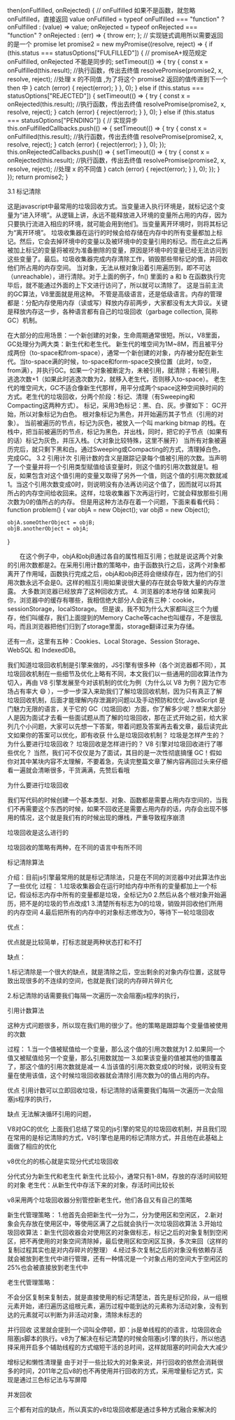 then(onFulfilled, onRejected) {
// onFulfilled 如果不是函数，就忽略 onFulfilled，直接返回 value
onFulfilled =
typeof onFulfilled === "function" ? onFulfilled : (value) => value;
onRejected =
typeof onRejected === "function"
? onRejected
: (err) => {
throw err;
};
// 实现链式调用所以需要返回的是一个 promise
let promise2 = new myPromise((resolve, reject) => {
if (this.status === statusOptions["FULFILLED"]) {
// promiseA+规范规定 onFulfilled, onRejected 不能是同步的;
setTimeout(() => {
try {
const x = onFulfilled(this.result); //执行函数，传出去终值
resolvePromise(promise2, x, resolve, reject); //处理 x 的不同值 ,为了将这个 promise2 返回的值传递到下一个 then 中
} catch (error) {
reject(error);
}
}, 0);
} else if (this.status === statusOptions["REJECTED"]) {
setTimeout(() => {
try {
const x = onRejected(this.result); //执行函数，传出去终值
resolvePromise(promise2, x, resolve, reject);
} catch (error) {
reject(error);
}
}, 0);
} else if (this.status === statusOptions["PENDING"]) {
// 实现异步
this.onFulfilledCallbacks.push(() => {
setTimeout(() => {
try {
const x = onFulfilled(this.result); //执行函数，传出去终值
resolvePromise(promise2, x, resolve, reject);
} catch (error) {
reject(error);
}
}, 0);
});
this.onRejectedCallbacks.push(() => {
setTimeout(() => {
try {
const x = onRejected(this.result); //执行函数，传出去终值
resolvePromise(promise2, x, resolve, reject); //处理 x 的不同值
} catch (error) {
reject(error);
}
}, 0);
});
}
});
return promise2;
}


3.1 标记清除

这是javascript中最常用的垃圾回收方式。当变量进入执行环境是，就标记这个变量为“进入环境”。从逻辑上讲，永远不能释放进入环境的变量所占用的内存，因为只要执行流进入相应的环境，就可能会用到他们。当变量离开环境时，则将其标记为“离开环境”。
垃圾收集器在运行的时候会给存储在内存中的所有变量都加上标记。然后，它会去掉环境中的变量以及被环境中的变量引用的标记。而在此之后再被加上标记的变量将被视为准备删除的变量，原因是环境中的变量已经无法访问到这些变量了。最后。垃圾收集器完成内存清除工作，销毁那些带标记的值，并回收他们所占用的内存空间。
当对象，无法从根对象沿着引用遍历到，即不可达（unreachable），进行清除。对于上面的例子，fn() 里面的 a 和 b 在函数执行完毕后，就不能通过外面的上下文进行访问了，所以就可以清除了。
这是当前主流的GC算法，V8里面就是用这种。
不管是高级语言，还是低级语言。内存的管理都是：分配内存使用内存（读或写）释放内存前两步，大家都没有太大异议。关键是释放内存这一步，各种语言都有自己的垃圾回收（garbage collection, 简称GC）机制。

在大部分的应用场景：一个新创建的对象，生命周期通常很短。所以，V8里面，GC处理分为两大类：新生代和老生代。
新生代的堆空间为1M~8M，而且被平分成两份（to-space和from-space），通常一个新创建的对象，内存被分配在新生代。当to-space满的时候，to-space和form-space交换位置（此时，to空，from满），并执行GC。如果一个对象被断定为，未被引用，就清除；有被引用，逃逸次数+1（如果此时逃逸次数为2，就移入老生代，否则移入to-space）。
老生代的堆空间大，GC不适合像新生代那样，用平分成两个space这种空间换时间的方式。老生代的垃圾回收，分两个阶段：标记、清理（有Sweeping和Compacting这两种方式）。
标记，采用3色标记：黑、白、灰。步骤如下：
GC开始，所以对象标记为白色。
根对象标记为黑色，并开始遍历其子节点（引用的对象）。
当前被遍历的节点，标记为灰色，被放入一个叫 marking bitmap 的栈。在栈中，把当前被遍历的节点，标记为黑色，并出栈，同时，把它的子节点（如果有的话）标记为灰色，并压入栈。（大对象比较特殊，这里不展开）
当所有对象被遍历完后，就只剩下黑和白。通过Sweeping或Compacting的方式，清理掉白色，完成GC。
3.2 引用计次
引用计数的含义是跟踪记录每个值被引用的次数。当声明了一个变量并将一个引用类型赋值给该变量时，则这个值的引用次数就是1。相反，如果包含对这个值引用的变量又取得了另外一个值，则这个值的引用次数就减1。当这个引用次数变成0时，则说明没有办法再访问这个值了，因而就可以将其所占的内存空间给收回来。这样，垃圾收集器下次再运行时，它就会释放那些引用次数为0的值所占的内存。
但是用这种方法存在着一个问题，下面来看看代码：
function problem() {
    var objA = new Object();
    var objB = new Object();

    objA.someOtherObject = objB;
    objB.anotherObject = objA;
}

　　在这个例子中，objA和objB通过各自的属性相互引用；也就是说这两个对象的引用次数都是2。在采用引用计数的策略中，由于函数执行之后，这两个对象都离开了作用域，函数执行完成之后，objA和objB还将会继续存在，因为他们的引用次数永远不会是0。这样的相互引用如果说很大量的存在就会导致大量的内存泄露。
大多数浏览器已经放弃了这种回收方式。
4. 浏览器的本地存储
如果我问你，浏览器中的缓存有哪些，我相信绝大部分人会说有三种：cookie，sessionStorage，localStorage。
但是诶，我不知为什么大家都叫这三个为缓存，他们叫缓存，我们上面提到的Memory Cache等cache也叫缓存，不是很乱吗，而且浏览器把他们归到了storage里面，storage翻译过来为存储。

还有一点，这里有五种：Cookies、Local Storage、Session Storage、WebSQL 和 IndexedDB。


我们知道垃圾回收机制是引擎来做的，JS引擎有很多种（各个浏览器都不同），其垃圾回收机制在一些细节及优化上略有不同，本文我们以一些通用的回收算法作为切入，再由 V8 引擎发展至今对该机制的优化为例（为什么以 V8 为例？因为它市场占有率大 😄 ），一步一步深入来助我们了解垃圾回收机制，因为只有真正了解垃圾回收机制，后面才能理解内存泄漏的问题以及手动预防和优化
JavaScript 是门魅力无限的语言，关于它的 GC（垃圾回收）方面，你了解多少呢？想来大部分人是因为面试才去看一些面试题从而了解的垃圾回收，那在正式开始之前，给大家列几个小问题，大家可以先想一下答案，带着问题及答案再去看文章，最后读完此文如果你的答案可以优化，即有收获
什么是垃圾回收机制？
垃圾是怎样产生的？
为什么要进行垃圾回收？
垃圾回收是怎样进行的？
V8 引擎对垃圾回收进行了哪些优化？
当然，我们可不仅仅是为了面试，其目的是一次性彻底搞懂 GC！假如你对其中某块内容不太理解，不要着急，先读完整篇文章了解内容再回过头来仔细看一遍就会清晰很多，干货满满，先赞后看哦





为什么要进行垃圾回收

我们写代码的时候创建一个基本类型、对象、函数都是需要占用内存空间的，当我们不再需要这个东西的时候，如果不回收还是需要占用内存的话，内存会出现不够用的情况，这个就是我们有的时候出现的爆栈，严重导致程序崩溃



垃圾回收是这么进行的

垃圾回收的策略有两种，在不同的语言中有所不同

标记清除算法

介绍：目前js引擎最常用的就是标记清除法，只是在不同的浏览器中对此算法作出了一些优化
过程：
1.垃圾收集器会在运行时给内存中所有的变量都加上一个标记，假设标志内存中所有的变量都是垃圾，全标记为0
2.然后从各个根对象开始遍历，把不是的垃圾的节点改成1
3.清楚所有标志为0的垃圾，销毁并回收他们所用的内存空间
4.最后把所有的内存中的对象标志修改为0，等待下一轮垃圾回收


优点：

优点就是比较简单，打标志就是两种状态打和不打

缺点：

1.标记清除是一个很大的缺点，就是清除之后，空出剩余的对象内存位置，这就导致出现很多的不连续的空间，也就是我们说的内存碎片碎片化

2.标记清除的话需要我们每隔一次遍历一次会阻塞js程序的执行，



引用计数算法

这种方式问题很多，所以现在我们用的很少了。他的策略是跟踪每个变量值被使用的次数

过程：
1.当一个值被赋值给一个变量，那么这个值的引用次数就为1
2.如果同一个值又被赋值给另一个变量，那么引用数就加一
3.如果该变量的值被其他的值覆盖了，那这个值的引用次数就是减一
4.当该值的引用次数变成0的时候，说明没有变量在使用该值，这个时候垃圾回收器就会清除引用次数为0的值占用的内存。

优点
引用计数可以立即回收垃圾，标记清除的话需要我们每隔一次遍历一次会阻塞js程序的执行，

缺点
无法解决循环引用的问题，



V8对GC的优化
上面我们总结了常见的js引擎的常见的垃圾回收机制，并且我们现在常用的是标记清除的方式，V8引擎也是用的标记清除方式，并且他在此基础上面做了相应的优化

v8优化的的核心就是实现分代式垃圾回收

分代式分为新生代和老生代
新生代:比较小，通常只有1-8M，存放的存活时间较短的对象
老生代：从新生代中存活下来的对象，存活时间比较长


v8采用两个垃圾回收器分别管控新老生代，他们各自又有自己的策略

新生代管理策略：
1.他首先会把新生代一分为二，分为使用区和空闲区，
2.新对象会先存放在使用区中，等使用区满了之后就会执行一次垃圾回收算法
3.开始垃圾回收算法：新生代回收器会对使用区的对象做标志，标记之后的对象复制到空闲区，把不再使用的对象空间清除掉，最后使用区和空闲区互换，多次来回（这样的复制过程其实也是对内存碎片的整理）
4.经过多次复制之后的对象没有依赖存活就会被放到老生代中进行管理，还有一种情况是一个对象占用的空间大于空闲区的25%也会被直接放到老生代中


老生代管理策略：

不会分区复制来复制去，就是直接使用的标记清楚法，首先是标记阶段，从一组根元素开始，递归遍历这组根元素，遍历过程中能到达的元素称为活动对象，没有到达的元素就可以判断为非活动对象，清除未标志的


并行回收
这里就会提到一个词叫全停顿，即：js是单线程的的语言，垃圾回收会阻塞js脚本的执行。v8为了解决在标记清楚的时候会阻塞js引擎的执行，所以他选择采用开启多个辅助线程的方式缩短干活的总时间，这样就阻塞的时间会大大减少

增标记和懒性清理量
由于对于一些比较大的对象来说，并行回收的依然会消耗很多的时间，2011年之后v8的也不再使用并行回收的方式，采用增量标记方式，实现是通过三色标记法与写屏障



并发回收

三个都有对应的缺点，所以真实的v8垃圾回收都是通过多种方式融合来解决的










